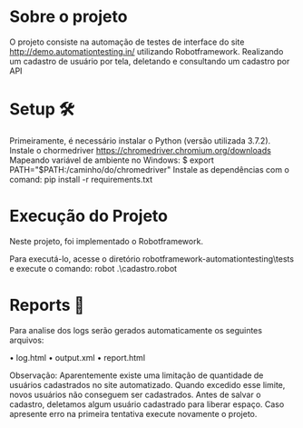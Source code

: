# Sobre o projeto
 
O projeto consiste na automação de testes de interface do site http://demo.automationtesting.in/ utilizando Robotframework. Realizando um cadastro de usuário por tela, deletando e consultando um cadastro por API

# Setup 🛠️

Primeiramente, é necessário instalar o Python (versão utilizada 3.7.2).
Instale o chormedriver https://chromedriver.chromium.org/downloads
Mapeando variável de ambiente no Windows:
$ export PATH="$PATH:/caminho/do/chromedriver"
Instale as dependências com o comand: pip install -r requirements.txt

# Execução do Projeto

Neste projeto, foi implementado o Robotframework.

Para executá-lo, acesse o diretório robotframework-automationtesting\tests e execute o comando: robot .\cadastro.robot

# Reports 📄

Para analise dos logs serão gerados automaticamente os seguintes arquivos:

•	log.html
•	output.xml
•	report.html

Observação: Aparentemente existe uma limitação de quantidade de usuários cadastrados no site automatizado. Quando excedido esse limite, novos usuários não conseguem ser cadastrados. Antes de salvar o cadastro, deletamos algum usuário cadastrado para liberar espaço. 
Caso apresente erro na primeira tentativa execute novamente o projeto.

